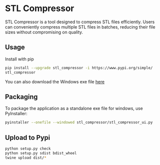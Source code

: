 # STL Compressor

STL Compressor is a tool designed to compress STL files efficiently. Users can conveniently compress multiple STL files in batches, reducing their file sizes without compromising on quality.

## Usage

Install with pip

```bash
pip install --upgrade stl_compressor -i https://www.pypi.org/simple/
stl_compressor
```

You can also download the Windows exe file [here](https://github.com/fan-ziqi/stl_compressor/releases)

## Packaging

To package the application as a standalone exe file for windows, use PyInstaller:

```bash
pyinstaller --onefile --windowed stl_compressor/stl_compressor_ui.py
```

## Upload to Pypi

```bash
python setup.py check
python setup.py sdist bdist_wheel
twine upload dist/*
```
